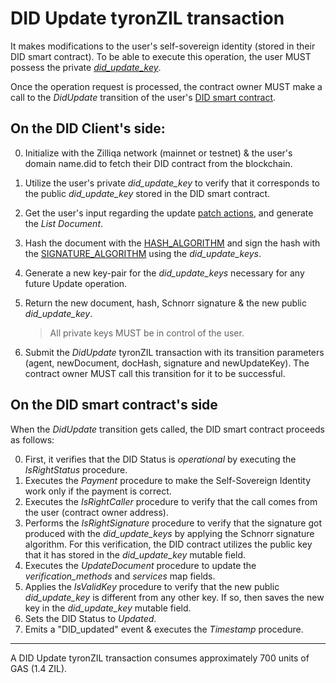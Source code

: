 # DID Update tyronZIL transaction

It makes modifications to the user's self-sovereign identity (stored in their DID smart contract). To be able to execute this operation, the user MUST possess the private [*did_update_key*](../protocol-parameters.md#did-keys).

Once the operation request is processed, the contract owner MUST make a call to the *DidUpdate* transition of the user's [DID smart contract](../smart-contracts/didc.md).

## On the DID Client's side:

0. Initialize with the Zilliqa network (mainnet or testnet) & the user's domain name.did to fetch their DID contract from the blockchain.
1. Utilize the user's private *did_update_key* to verify that it corresponds to the public *did_update_key* stored in the DID smart contract.
2. Get the user's input regarding the update [patch actions](../implementation/models.md#patch-action), and generate the *List Document*.
3. Hash the document with the [HASH_ALGORITHM](../protocol-parameters.md#hash-algorithm) and sign the hash with the [SIGNATURE_ALGORITHM](../protocol-parameters.md#signature-algorithm) using the *did_update_keys*. 
4. Generate a new key-pair for the *did_update_keys* necessary for any future Update operation.
5. Return the new document, hash, Schnorr signature & the new public *did_update_key*.

    > All private keys MUST be in control of the user.

6. Submit the *DidUpdate* tyronZIL transaction with its transition parameters (agent, newDocument, docHash, signature and newUpdateKey). The contract owner MUST call this transition for it to be successful.

## On the DID smart contract's side

When the *DidUpdate* transition gets called, the DID smart contract proceeds as follows:

0. First, it verifies that the DID Status is *operational* by executing the *IsRightStatus* procedure.
1. Executes the *Payment* procedure to make the Self-Sovereign Identity work only if the payment is correct.
2. Executes the *IsRightCaller* procedure to verify that the call comes from the user (contract owner address).
4. Performs the *IsRightSignature* procedure to verify that the signature got produced with the *did_update_keys* by applying the Schnorr signature algorithm. For this verification, the DID contract utilizes the public key that it has stored in the *did_update_key* mutable field.
5. Executes the *UpdateDocument* procedure to update the *verification_methods* and *services* map fields.
6. Applies the *IsValidKey* procedure to verify that the new public *did_update_key* is different from any other key. If so, then saves the new key in the *did_update_key* mutable field.
7. Sets the DID Status to *Updated*.
8. Emits a "DID_updated" event & executes the *Timestamp* procedure.

---

A DID Update tyronZIL transaction consumes approximately 700 units of GAS (1.4 ZIL).
